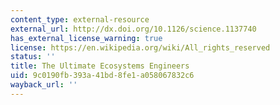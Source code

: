 ```yaml
---
content_type: external-resource
external_url: http://dx.doi.org/10.1126/science.1137740
has_external_license_warning: true
license: https://en.wikipedia.org/wiki/All_rights_reserved
status: ''
title: The Ultimate Ecosystems Engineers
uid: 9c0190fb-393a-41bd-8fe1-a058067832c6
wayback_url: ''
---
```

